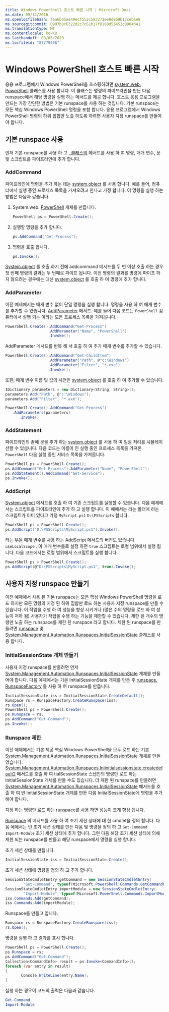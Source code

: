 ```yaml
---
title: Windows PowerShell 호스트 빠른 시작 | Microsoft Docs
ms.date: 09/12/2016
ms.openlocfilehash: fea6bd5ae49ecf552c583271ee9d869b1ccebae8
ms.sourcegitcommit: 0907b8c6322d2c7c61b17f8168d53452c8964b41
ms.translationtype: MT
ms.contentlocale: ko-KR
ms.lasthandoff: 08/05/2020
ms.locfileid: "87779406"
---
```

# <a name="windows-powershell-host-quickstart"></a>Windows PowerShell 호스트 빠른 시작

응용 프로그램에서 Windows PowerShell을 호스팅하려면 [system.web. PowerShell](/dotnet/api/System.Management.Automation.PowerShell) 클래스를 사용 합니다.
이 클래스는 명령의 파이프라인을 만든 다음 runspace에서 해당 명령을 실행 하는 메서드를 제공 합니다.
호스트 응용 프로그램을 만드는 가장 간단한 방법은 기본 runspace를 사용 하는 것입니다.
기본 runspace는 모든 핵심 Windows PowerShell 명령을 포함 합니다.
응용 프로그램에서 Windows PowerShell 명령의 하위 집합만 노출 하도록 하려면 사용자 지정 runspace를 만들어야 합니다.

## <a name="using-the-default-runspace"></a>기본 runspace 사용

먼저 기본 runspace를 사용 하 고 [, 클래스의](/dotnet/api/System.Management.Automation.PowerShell) 메서드를 사용 하 여 명령, 매개 변수, 문 및 스크립트를 파이프라인에 추가 합니다.

### <a name="addcommand"></a>AddCommand

파이프라인에 명령을 추가 하는 데는 [system.object](/dotnet/api/System.Management.Automation.PowerShell.AddCommand) 를 사용 합니다.
예를 들어, 컴퓨터에서 실행 중인 프로세스 목록을 가져오려고 한다고 가정 합니다.
이 명령을 실행 하는 방법은 다음과 같습니다.

1. System.web. [PowerShell](/dotnet/api/System.Management.Automation.PowerShell) 개체를 만듭니다.

   ```csharp
   PowerShell ps = PowerShell.Create();
   ```

2. 실행할 명령을 추가 합니다.

   ```csharp
   ps.AddCommand("Get-Process");
   ```

3. 명령을 호출 합니다.

   ```csharp
   ps.Invoke();
   ```

[System.object](/dotnet/api/System.Management.Automation.PowerShell.Invoke) 를 호출 하기 전에 addcommand 메서드를 두 번 이상 호출 하는 경우 첫 번째 명령의 결과는 두 번째로 파이프 됩니다.
이전 명령의 결과를 명령에 파이프 하지 않으려는 경우에는 대신 [system.object](/dotnet/api/System.Management.Automation.PowerShell.AddStatement) 를 호출 하 여 명령에 추가 합니다.

### <a name="addparameter"></a>AddParameter

이전 예제에서는 매개 변수 없이 단일 명령을 실행 합니다.
명령을 사용 하 여 매개 변수를 추가할 수 있습니다. [AddParameter](/dotnet/api/System.Management.Automation.PSCommand.AddParameter) 메서드.
예를 들어 다음 코드는 `PowerShell` 컴퓨터에서 실행 되는 이라는 모든 프로세스 목록을 가져옵니다.

```csharp
PowerShell.Create().AddCommand("Get-Process")
                   .AddParameter("Name", "PowerShell")
                   .Invoke();
```

AddParameter 메서드를 반복 해 서 호출 하 여 추가 매개 변수를 추가할 수 있습니다.

```csharp                   
PowerShell.Create().AddCommand("Get-ChildItem")
                   .AddParameter("Path", @"c:\Windows")
                   .AddParameter("Filter", "*.exe")
                   .Invoke();
```

또한, 매개 변수 이름 및 값의 사전은 [system.object](/dotnet/api/System.Management.Automation.PowerShell.AddParameters) 를 호출 하 여 추가할 수 있습니다.

```csharp
IDictionary parameters = new Dictionary<String, String>();
parameters.Add("Path", @"c:\Windows");
parameters.Add("Filter", "*.exe");

PowerShell.Create().AddCommand("Get-Process")
   .AddParameters(parameters)
      .Invoke()

```

### <a name="addstatement"></a>AddStatement

파이프라인의 끝에 문을 추가 하는 [system.object](/dotnet/api/System.Management.Automation.PowerShell.AddStatement) 를 사용 하 여 일괄 처리를 시뮬레이션할 수 있습니다.
다음 코드는 이름이 인 실행 중인 프로세스 목록을 가져온 `PowerShell` 다음 실행 중인 서비스 목록을 가져옵니다.

```csharp
PowerShell ps = PowerShell.Create();
ps.AddCommand("Get-Process").AddParameter("Name", "PowerShell");
ps.AddStatement().AddCommand("Get-Service");
ps.Invoke();
```

### <a name="addscript"></a>AddScript

[System.object](/dotnet/api/System.Management.Automation.PowerShell.AddScript) 메서드를 호출 하 여 기존 스크립트를 실행할 수 있습니다.
다음 예제에서는 스크립트를 파이프라인에 추가 하 고 실행 합니다.
이 예에서는 라는 폴더에 라는 스크립트가 이미 있다고 가정 `MyScript.ps1` `D:\PSScripts` 합니다.

```csharp
PowerShell ps = PowerShell.Create();
ps.AddScript("D:\PSScripts\MyScript.ps1").Invoke();
```

라는 부울 매개 변수를 사용 하는 AddScript 메서드의 버전도 있습니다 `useLocalScope` .
이 매개 변수를로 설정 하면 `true` 스크립트는 로컬 범위에서 실행 됩니다.
다음 코드에서는 로컬 범위에서 스크립트를 실행 합니다.

```csharp
PowerShell ps = PowerShell.Create();
ps.AddScript(@"D:\PSScripts\MyScript.ps1", true).Invoke();
```

## <a name="creating-a-custom-runspace"></a>사용자 지정 runspace 만들기

이전 예제에서 사용 된 기본 runspace는 모든 핵심 Windows PowerShell 명령을 로드 하지만 모든 명령의 지정 된 하위 집합만 로드 하는 사용자 지정 runspace를 만들 수 있습니다.
이 작업을 수행 하 여 성능을 향상 시키거나 (많은 수의 명령을 로드 하 여 성능이 저하 됨) 사용자가 작업을 수행 하는 기능을 제한할 수 있습니다.
제한 된 개수의 명령만 노출 하는 runspace를 제한 된 runspace 라고 합니다.
제한 된 runspace를 만들려면 [runspace](/dotnet/api/System.Management.Automation.Runspaces.Runspace) 및 [System.Management.Automation.Runspaces.InitialSessionState](/dotnet/api/System.Management.Automation.Runspaces.InitialSessionState) 클래스를 사용 합니다.

### <a name="creating-an-initialsessionstate-object"></a>InitialSessionState 개체 만들기

사용자 지정 runspace를 만들려면 먼저 [System.Management.Automation.Runspaces.InitialSessionState](/dotnet/api/System.Management.Automation.Runspaces.InitialSessionState) 개체를 만들어야 합니다.
다음 예제에서는 기본 InitialSessionState 개체를 만든 후 [runspace. RunspaceFactory](/dotnet/api/System.Management.Automation.Runspaces.RunspaceFactory) 를 사용 하 여 runspace를 만듭니다.

```csharp
InitialSessionState iss = InitialSessionState.CreateDefault();
Runspace rs = RunspaceFactory.CreateRunspace(iss);
rs.Open();
PowerShell ps = PowerShell.Create();
ps.Runspace = rs;
ps.AddCommand("Get-Command");
ps.Invoke();
```

### <a name="constraining-the-runspace"></a>Runspace 제한

이전 예제에서는 기본 제공 핵심 Windows PowerShell을 모두 로드 하는 기본 [System.Management.Automation.Runspaces.InitialSessionState](/dotnet/api/System.Management.Automation.Runspaces.InitialSessionState) 개체를 만들었습니다.
[System.Management.Automation.Runspaces.Iniinitialsessionstate.createdefault2](/dotnet/api/System.Management.Automation.Runspaces.InitialSessionState.CreateDefault2) 메서드를 호출 하 여 tialSessionState 스냅인의 명령만 로드 하는 InitialSessionState 개체를 만들 수도 있습니다.
더 제한 된 runspace를 만들려면 [System.Management.Automation.Runspaces.InitialSessionState](/dotnet/api/System.Management.Automation.Runspaces.InitialSessionState.Create) 메서드를 호출 하 여 빈 InitialSessionState 개체를 만든 다음 InitialSessionState에 명령을 추가 해야 합니다.

지정 하는 명령만 로드 하는 runspace를 사용 하면 성능이 크게 향상 됩니다.

[Runspace](/dotnet/api/System.Management.Automation.Runspaces.SessionStateCmdletEntry) 의 메서드를 사용 하 여 초기 세션 상태에 대 한 cmdlet을 정의 합니다.
다음 예에서는 빈 초기 세션 상태를 만든 다음 및 명령을 정의 하 고 `Get-Command` `Import-Module` 초기 세션 상태에 추가 합니다.
그런 다음 해당 초기 세션 상태에 의해 제한 되는 runspace를 만들고 해당 runspace에서 명령을 실행 합니다.

초기 세션 상태를 만듭니다.

```csharp
InitialSessionState iss = InitialSessionState.Create();
```

초기 세션 상태에 명령을 정의 하 고 추가 합니다.

```csharp
SessionStateCmdletEntry getCommand = new SessionStateCmdletEntry(
        "Get-Command", typeof(Microsoft.PowerShell.Commands.GetCommandCommand), "");
SessionStateCmdletEntry importModule = new SessionStateCmdletEntry(
        "Import-Module", typeof(Microsoft.PowerShell.Commands.ImportModuleCommand), "");
iss.Commands.Add(getCommand);
iss.Commands.Add(importModule);
```

Runspace를 만들고 엽니다.

```csharp
Runspace rs = RunspaceFactory.CreateRunspace(iss);
rs.Open();
```

명령을 실행 하 고 결과를 표시 합니다.

```csharp
PowerShell ps = PowerShell.Create();
ps.Runspace = rs;
ps.AddCommand("Get-Command");
Collection<CommandInfo> result = ps.Invoke<CommandInfo>();
foreach (var entry in result)
{
       Console.WriteLine(entry.Name);
}
```

실행 하는 경우이 코드의 출력은 다음과 같습니다.

```powershell
Get-Command
Import-Module
```
